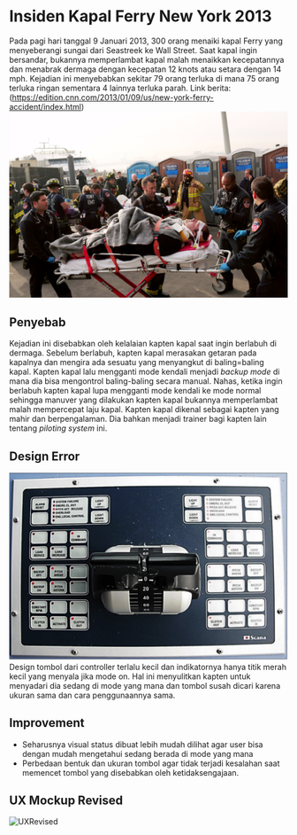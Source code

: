 # Insiden Kapal Ferry New York 2013
Pada pagi hari tanggal 9 Januari 2013, 300 orang menaiki kapal Ferry yang menyeberangi sungai dari Seastreek ke Wall Street. Saat kapal ingin bersandar, bukannya memperlambat kapal malah menaikkan kecepatannya dan menabrak dermaga dengan kecepatan 12 knots atau setara dengan 14 mph. Kejadian ini menyebabkan sekitar 79 orang terluka di mana 75 orang terluka ringan sementara 4 lainnya terluka parah. 
Link berita: (https://edition.cnn.com/2013/01/09/us/new-york-ferry-accident/index.html)
![Korban](Korban.jpg)

## Penyebab
Kejadian ini disebabkan oleh kelalaian kapten kapal saat ingin berlabuh di dermaga. Sebelum berlabuh, kapten kapal merasakan getaran pada kapalnya dan mengira ada sesuatu yang menyangkut di baling=baling kapal. Kapten kapal lalu mengganti mode kendali menjadi *backup mode* di mana dia bisa mengontrol baling-baling secara manual. Nahas, ketika ingin berlabuh kapten kapal lupa mengganti mode kendali ke mode normal sehingga manuver yang dilakukan kapten kapal bukannya memperlambat malah mempercepat laju kapal. Kapten kapal dikenal sebagai kapten yang mahir dan berpengalaman. Dia bahkan menjadi trainer bagi kapten lain tentang *piloting system* ini.

## Design Error
![Controller](Boat_Controller_NTSB.png)
Design tombol dari controller terlalu kecil dan indikatornya hanya titik merah kecil yang menyala jika mode on. Hal ini menyulitkan kapten untuk menyadari dia sedang di mode yang mana dan tombol susah dicari karena ukuran sama dan cara penggunaannya sama.

## Improvement
- Seharusnya visual status dibuat lebih mudah dilihat agar user bisa dengan mudah mengetahui sedang berada di mode yang mana
- Perbedaan bentuk dan ukuran tombol agar tidak terjadi kesalahan saat memencet tombol yang disebabkan oleh ketidaksengajaan.

## UX Mockup Revised
![UXRevised]()

